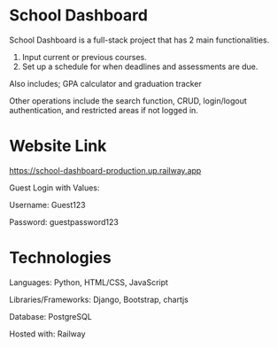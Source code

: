 # School Dashboard 
School Dashboard is a full-stack project that has 2 main functionalities. 
1. Input current or previous courses. 
2. Set up a schedule for when deadlines and assessments are due.

Also includes; GPA calculator and graduation tracker

Other operations include the search function, CRUD, login/logout authentication, and restricted areas if not logged in.

# Website Link
https://school-dashboard-production.up.railway.app

Guest Login with Values: 

Username: Guest123

Password: guestpassword123

# Technologies
Languages: Python, HTML/CSS, JavaScript

Libraries/Frameworks: Django, Bootstrap, chartjs

Database: PostgreSQL

Hosted with: Railway 
